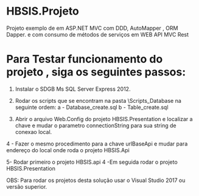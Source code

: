 # HBSIS.Projeto
Projeto exemplo de em ASP.NET MVC com DDD, AutoMapper , ORM Dapper. e com consumo de métodos de serviços em WEB API MVC Rest

# Para Testar funcionamento do projeto , siga os seguintes passos:

1. Instalar o SDGB Ms SQL Server Express 2012.
2. Rodar os scripts que se encontram na pasta \Scripts_Database na seguinte ordem:
a - Database_create.sql
b - Table_create.sql

3. Abrir o arquivo Web.Config do projeto HBSIS.Presentation e localizar a chave <connectionString> e mudar o parametro 
connectionString para sua string de conexao local.
  
4 - Fazer o mesmo procedimento para a chave urlBaseApi e mudar para endereço do local onde roda o projeto HBSIS.Api 

5- Rodar primeiro o projeto HBSIS.api
4 -Em seguida rodar o projeto HBSIS.Presentation

OBS: Para rodar os projetos desta solução usar o Visual Studio 2017 ou versão superior.
